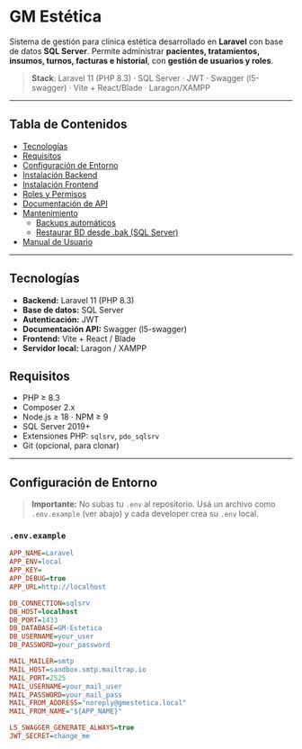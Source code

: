 # GM Estética

Sistema de gestión para clínica estética desarrollado en **Laravel** con base de datos **SQL Server**. Permite administrar **pacientes, tratamientos, insumos, turnos, facturas e historial**, con **gestión de usuarios y roles**.

> **Stack**: Laravel 11 (PHP 8.3) · SQL Server · JWT · Swagger (l5-swagger) · Vite + React/Blade · Laragon/XAMPP

---

## Tabla de Contenidos
- [Tecnologías](#tecnologías)
- [Requisitos](#requisitos)
- [Configuración de Entorno](#configuración-de-entorno)
- [Instalación Backend](#instalación-backend)
- [Instalación Frontend](#instalación-frontend)
- [Roles y Permisos](#roles-y-permisos)
- [Documentación de API](#documentación-de-api)
- [Mantenimiento](#mantenimiento)
  - [Backups automáticos](#backups-automáticos)
  - [Restaurar BD desde .bak (SQL Server)](#restaurar-bd-desde-bak-sql-server)
- [Manual de Usuario](#manual-de-usuario)

---

## Tecnologías
- **Backend:** Laravel 11 (PHP 8.3)
- **Base de datos:** SQL Server
- **Autenticación:** JWT
- **Documentación API:** Swagger (l5-swagger)
- **Frontend:** Vite + React / Blade
- **Servidor local:** Laragon / XAMPP

## Requisitos
- PHP ≥ 8.3  
- Composer 2.x  
- Node.js ≥ 18 · NPM ≥ 9  
- SQL Server 2019+  
- Extensiones PHP: `sqlsrv`, `pdo_sqlsrv`  
- Git (opcional, para clonar)

---

## Configuración de Entorno

> **Importante:** No subas tu `.env` al repositorio. Usá un archivo como `.env.example` (ver abajo) y cada developer crea su `.env` local.

### `.env.example`
```ini
APP_NAME=Laravel
APP_ENV=local
APP_KEY=
APP_DEBUG=true
APP_URL=http://localhost

DB_CONNECTION=sqlsrv
DB_HOST=localhost
DB_PORT=1433
DB_DATABASE=GM-Estetica
DB_USERNAME=your_user
DB_PASSWORD=your_password

MAIL_MAILER=smtp
MAIL_HOST=sandbox.smtp.mailtrap.io
MAIL_PORT=2525
MAIL_USERNAME=your_mail_user
MAIL_PASSWORD=your_mail_pass
MAIL_FROM_ADDRESS="noreply@gmestetica.local"
MAIL_FROM_NAME="${APP_NAME}"

L5_SWAGGER_GENERATE_ALWAYS=true
JWT_SECRET=change_me
